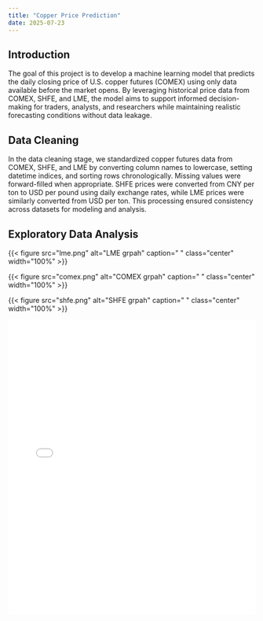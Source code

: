 ```yaml
---
title: "Copper Price Prediction"
date: 2025-07-23
---
```


## Introduction
The goal of this project is to develop a machine learning model that predicts the daily closing price of U.S. copper futures (COMEX) using only data available before the market opens. By leveraging historical price data from COMEX, SHFE, and LME, the model aims to support informed decision-making for traders, analysts, and researchers while maintaining realistic forecasting conditions without data leakage.

## Data Cleaning
In the data cleaning stage, we standardized copper futures data from COMEX, SHFE, and LME by converting column names to lowercase, setting datetime indices, and sorting rows chronologically. Missing values were forward-filled when appropriate. SHFE prices were converted from CNY per ton to USD per pound using daily exchange rates, while LME prices were similarly converted from USD per ton. This processing ensured consistency across datasets for modeling and analysis.

## Exploratory Data Analysis

{{< figure src="lme.png" alt="LME grpah" caption=" " class="center" width="100%" >}}

{{< figure src="comex.png" alt="COMEX grpah" caption=" " class="center" width="100%" >}}

{{< figure src="shfe.png" alt="SHFE grpah" caption=" " class="center" width="100%" >}}

<iframe src="_index.md" width="100%" height="600" style="border:none;"></iframe>


<style>

</style>

<div id="fig_el70308eed2b038-6fd3-4540-88ed-8895b4e878ae5864511648"></div>
<script>
function mpld3_load_lib(url, callback){
  var s = document.createElement('script');
  s.src = url;
  s.async = true;
  s.onreadystatechange = s.onload = callback;
  s.onerror = function(){console.warn("failed to load library " + url);};
  document.getElementsByTagName("head")[0].appendChild(s);
}

if(typeof(mpld3) !== "undefined" && mpld3._mpld3IsLoaded){
   // already loaded: just create the figure
   !function(mpld3){
       
       mpld3.draw_figure("fig_el70308eed2b038-6fd3-4540-88ed-8895b4e878ae5864511648", {"width": 640.0, "height": 480.0, "axes": [], "data": {}, "id": "el70308eed2b038-6fd3-4540-88ed-8895b4e878ae", "plugins": [{"type": "reset"}, {"type": "zoom", "button": true, "enabled": false}, {"type": "boxzoom", "button": true, "enabled": false}]});
   }(mpld3);
}else if(typeof define === "function" && define.amd){
   // require.js is available: use it to load d3/mpld3
   require.config({paths: {d3: "https://d3js.org/d3.v5"}});
   require(["d3"], function(d3){
      window.d3 = d3;
      mpld3_load_lib("https://mpld3.github.io/js/mpld3.v0.5.11.js", function(){
         
         mpld3.draw_figure("fig_el70308eed2b038-6fd3-4540-88ed-8895b4e878ae5864511648", {"width": 640.0, "height": 480.0, "axes": [], "data": {}, "id": "el70308eed2b038-6fd3-4540-88ed-8895b4e878ae", "plugins": [{"type": "reset"}, {"type": "zoom", "button": true, "enabled": false}, {"type": "boxzoom", "button": true, "enabled": false}]});
      });
    });
}else{
    // require.js not available: dynamically load d3 & mpld3
    mpld3_load_lib("https://d3js.org/d3.v5.js", function(){
         mpld3_load_lib("https://mpld3.github.io/js/mpld3.v0.5.11.js", function(){
                 
                 mpld3.draw_figure("fig_el70308eed2b038-6fd3-4540-88ed-8895b4e878ae5864511648", {"width": 640.0, "height": 480.0, "axes": [], "data": {}, "id": "el70308eed2b038-6fd3-4540-88ed-8895b4e878ae", "plugins": [{"type": "reset"}, {"type": "zoom", "button": true, "enabled": false}, {"type": "boxzoom", "button": true, "enabled": false}]});
            })
         });
}
</script>
